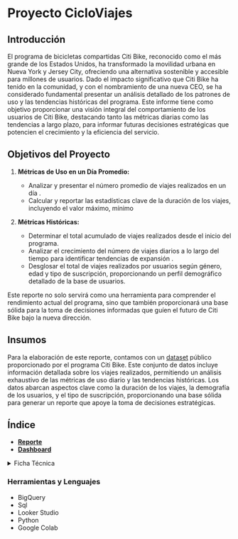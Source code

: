 # Proyecto CicloViajes

## Introducción

El programa de bicicletas compartidas Citi Bike, reconocido como el más grande de los Estados Unidos, ha transformado la movilidad urbana en Nueva York y Jersey City, ofreciendo una alternativa sostenible y accesible para millones de usuarios. Dado el impacto significativo que Citi Bike ha tenido en la comunidad, y con el nombramiento de una nueva CEO, se ha considerado fundamental presentar un análisis detallado de los patrones de uso y las tendencias históricas del programa. Este informe tiene como objetivo proporcionar una visión integral del comportamiento de los usuarios de Citi Bike, destacando tanto las métricas diarias como las tendencias a largo plazo, para informar futuras decisiones estratégicas que potencien el crecimiento y la eficiencia del servicio.

## Objetivos del Proyecto

1. **Métricas de Uso en un Día Promedio:**
   - Analizar y presentar el número promedio de viajes realizados en un día .
   - Calcular y reportar las estadísticas clave de la duración de los viajes, incluyendo el valor máximo, mínimo

2. **Métricas Históricas:**
   - Determinar el total acumulado de viajes realizados desde el inicio del programa.
   - Analizar el crecimiento del número de viajes diarios a lo largo del tiempo para identificar tendencias de expansión .
   - Desglosar el total de viajes realizados por usuarios según género, edad y tipo de suscripción, proporcionando un perfil demográfico detallado de la base de usuarios.

Este reporte no solo servirá como una herramienta para comprender el rendimiento actual del programa, sino que también proporcionará una base sólida para la toma de decisiones informadas que guíen el futuro de Citi Bike bajo la nueva dirección.

## Insumos

Para la elaboración de este reporte, contamos con un [dataset](https://drive.google.com/file/d/11mNSb16cXyjuSu4j0Ro-66Ezm1nXb6zo/view?usp=sharing) público proporcionado por el programa Citi Bike. Este conjunto de datos incluye información detallada sobre los viajes realizados, permitiendo un análisis exhaustivo de las métricas de uso diario y las tendencias históricas. Los datos abarcan aspectos clave como la duración de los viajes, la demografía de los usuarios, y el tipo de suscripción, proporcionando una base sólida para generar un reporte que apoye la toma de decisiones estratégicas.

## Índice

* [**Reporte**](https://github.com/Maria-Data-Analyst/city_bikes/blob/Consultas-Query/Reporte.md)
* [**Dashboard**](https://lookerstudio.google.com/reporting/de0d90e8-c84e-4ac2-a808-8323ede69367)

<details>
  <summary>Ficha Técnica</summary>
    
  
  1. [**Procesamiento y Preparación de la Base de Datos**](https://github.com/Maria-Data-Analyst/city_bikes/blob/Consultas-Query/Bitacora/procesamiento.md)
     
  2. [**Análisis Exploratorio de Datos**](https://github.com/Maria-Data-Analyst/riesgo_relativo/blob/Consultas-Query/Ficha_tecnica/AED.md)
     
  3.  [**Técnica de análisis**](https://github.com/Maria-Data-Analyst/riesgo_relativo/blob/Consultas-Query/Ficha_tecnica/tecnica_analisis.md)     
</details>




### Herramientas y Lenguajes 
- BigQuery
- Sql
- Looker Studio
- Python
- Google Colab

